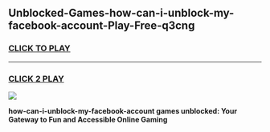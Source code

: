 
## Unblocked-Games-how-can-i-unblock-my-facebook-account-Play-Free-q3cng
<h3>
<a href="https://premium76.site?title=how-can-i-unblock-my-facebook-account&ref=20M">CLICK TO PLAY</a></h3>
<hr>

<h3>
<a href="https://premium76.site?title=how-can-i-unblock-my-facebook-account&ref=20M">CLICK 2 PLAY</a>
  
</h3>

<a href="https://premium76.site?title=how-can-i-unblock-my-facebook-account&ref=19M"><img src="https://clearcache.store/games.png"></a>


**how-can-i-unblock-my-facebook-account games unblocked: Your Gateway to Fun and Accessible Online Gaming**
